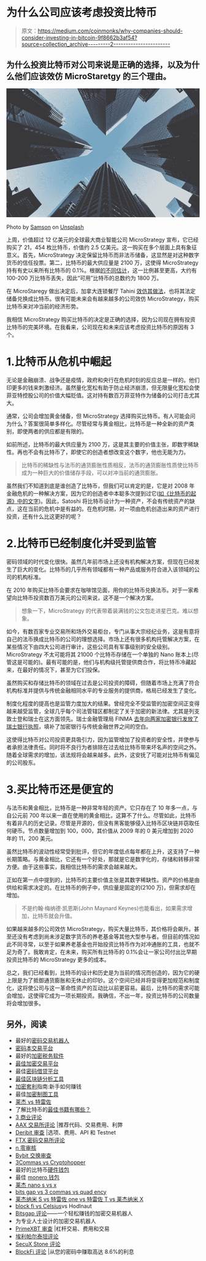 # 为什么公司应该考虑投资比特币

> 原文：<https://medium.com/coinmonks/why-companies-should-consider-investing-in-bitcoin-9f8662b3af54?source=collection_archive---------2----------------------->

## 为什么投资比特币对公司来说是正确的选择，以及为什么他们应该效仿 MicroStaretgy 的三个理由。

![](img/fd0a59ab4ca5a1d947a634ce0b918bde.png)

Photo by [Samson](https://unsplash.com/@samsonyyc) on [Unsplash](https://unsplash.com/)

上周，价值超过 12 亿美元的全球最大商业智能公司 MicroStrategy 宣布，它已经购买了 21，454 枚比特币，价值约 2.5 亿美元。这一购买在多个层面上具有象征意义。首先，MicroStrategy 决定保留比特币而非法币储备，这显然是对这种数字货币的信任投票。第二，比特币的最大供应量是 2100 万，这使得 MicroStrategy 持有有史以来所有比特币的 0.1%。根据[的不同估计](https://news.bitcoin.com/lost-coins-study-estimates-btcs-true-supply/)，这一比例甚至更高，大约有 100-200 万比特币丢失，因此“可用”比特币的总数约为 1800 万。

在 MicroStaregy 做出决定后，加拿大连锁餐厅 Tahini [效仿其做法](https://cointelegraph.com/news/middle-eastern-restaurant-chain-converts-entire-reserves-to-btc)，也将其法定储备兑换成比特币。很有可能未来会有越来越多的公司效仿 MicroStrategy，购买比特币来对冲当前的经济形势。

我相信 MicroStrategy 购买比特币的决定是正确的选择，因为公司现在拥有投资比特币的完美环境。在我看来，公司现在和未来应该考虑投资比特币的原因有 3 个。

# 1.比特币从危机中崛起

无论是金融崩溃、战争还是疫情，政府和央行在危机时刻的反应总是一样的。他们印更多的钱来刺激经济。虽然量化宽松有助于防止经济崩溃，但无限量化宽松会使菲亚特控股公司的价值大幅贬值。这对持有数百万菲亚特作为储备的公司打击尤其大。

通常，公司会增加黄金储备，但 MicroStrategy 选择购买比特币。有人可能会问为什么？答案很简单多样化。尽管经常与黄金相比，比特币是一种全新的资产类别，即使两者的供应都是有限的。

如前所述，比特币的最大供应量为 2100 万，这是其主要的价值主张，即数字稀缺性。再也不会有比特币了，即使它的创造者想改变这个数字，他也无能为力。

> 比特币的稀缺性与法币的通货膨胀性质相反，法币的通货膨胀性质使比特币成为一种巨大的价值储存手段，可以对冲当前的通货膨胀。

虽然我们不知道到底是谁创造了比特币，但我们可以肯定的是，它是对 2008 年金融危机的一种解决方案，因为它的创造者中本聪多次提到过它([如《比特币的起源》中的文字](https://news.bitcoin.com/10-years-ago-bitcoins-genesis-block-changed-the-course-of-history/))。因此，Satoshi 将比特币设计为一种资产，不会有传统资产的缺点，这在当前的危机中是有益的。在危机时期，对一项由危机创造出来的资产进行投资，还有什么比这更好的呢？

# 2.比特币已经制度化并受到监管

密码领域的时代变化很快。虽然几年前市场上还没有机构解决方案，但现在已经发生了巨大的变化。比特币的几乎所有领域都有一种产品或服务符合进入该领域的公司的机构标准。

在 2010 年购买比特币会要求在咖啡馆见面，用你的比特币兑换法币。对于一家希望向比特币投资数百万美元的公司来说，这不是一个解决方案。

> 想象一下，MicroStrategy 的代表带着装满钱的公文包走进星巴克。难以想象。

如今，有数百家专业交易所和场外交易柜台，专门从事大宗经纪业务，这是有意将自己的法币换成比特币的公司的理想选择。市场上还有很多机构托管解决方案，在某些情况下由四大公司进行审计，这些公司具有军事级别的安全级别。MicroStrategy 不太可能将其 21000 个比特币存储在一个单独的 Nano 账本上(尽管这是可能的)。最有可能的是，他们与机构级托管提供商合作，将比特币冷藏起来，在最好的情况下，甚至为它们投保。

虽然购买和存储比特币的领域在过去是公司投资的障碍，但随着市场上充满了符合机构标准并提供与传统金融相同水平的专业服务的提供商，格局已经发生了变化。

制度化程度的提高也是监管力度加大的结果。曾经完全不受监管的加密空间正变得越来越受监管，全球几乎每个司法管辖区都制定了关于加密的新法律。尤其是列支敦士登和瑞士在这方面领先。瑞士金融管理局 FINMA [去年向两家加密银行发放了瑞士银行执照](https://www.finews.com/news/english-news/37740-seba-sygynum-switzerland-banking-license-swiss)，填补了加密银行与传统金融世界之间的空白。

这使得比特币对公司投资更具吸引力，因为监管增加了投资者的安全性，并使参与者承担法律责任。同时将不良行为者排除在过去给比特币带来坏名声的空间之外。随着全球需求的增加，该法规将会越来越多。此外，这安抚了可能对比特币有偏见的公司股东。

# 3.买比特币还是便宜的

与法币和黄金相比，比特币是一种非常年轻的资产。它只存在了 10 年多一点，与自公元前 700 年以来一直在使用的黄金相比，这算不了什么。尽管如此，比特币有着非凡的历史记录。尽管是开源的，但没有黑客能够侵入比特币区块链并窃取任何硬币。节点数量增加到 100，000，其价值从 2009 年的 0 美元增加到 2020 年的 11，200 美元。

虽然比特币的波动性经常受到批评，但它的年度低点每年都在上升，这支持了一种长期策略。与黄金相比，它还有一个好处，那就是它是数字化的，存储和转移非常方便。由于这些事实，我相信比特币的需求会越来越大。

正如在第一点中提到的，比特币的主要价值主张是其数字稀缺性。资产的价格是由供给和需求决定的。在比特币的例子中，供应量是固定的(2100 万)，但需求却在增加。

> 不是约翰·梅纳德·凯恩斯(John Maynard Keynes)也能看出，如果需求增加，比特币就会升值。

如果越来越多的公司效仿 MicroStrategy，购买大量比特币，其价格将会飙升。甚至还没有考虑到尚未涉足数字货币的养老基金等其他大型参与者。但目前的情况如此不同寻常，以至于如果养老基金也开始投资比特币作为对冲通胀的工具，也就不足为奇了。我敢肯定，在未来，购买所有比特币的 0.1%会让一家公司付出比早期投资比特币的 MicroStrategy 更多的成本。

总之，我们已经看到，比特币的设计和历史是为当前的情况而创造的，因为它的硬上限是为了抵御通货膨胀和无休止的印钞。这个空间已经并将变得更加规范和制度化，这将使公司与这一革命性资产的互动比以前更容易。最后，比特币的需求可能会增加，这使得它成为一项长期投资。我确信，不出一年，投资比特币的公司数量将会增加很多。

## 另外，阅读

*   最好的[密码交易机器人](/coinmonks/crypto-trading-bot-c2ffce8acb2a)
*   [密码本交易平台](/coinmonks/top-10-crypto-copy-trading-platforms-for-beginners-d0c37c7d698c)
*   最好的[加密税务软件](/coinmonks/best-crypto-tax-tool-for-my-money-72d4b430816b)
*   [最佳加密交易平台](/coinmonks/the-best-crypto-trading-platforms-in-2020-the-definitive-guide-updated-c72f8b874555)
*   最佳[密码借贷平台](/coinmonks/top-5-crypto-lending-platforms-in-2020-that-you-need-to-know-a1b675cec3fa)
*   [最佳区块链分析工具](https://bitquery.io/blog/best-blockchain-analysis-tools-and-software)
*   [加密套利](/coinmonks/crypto-arbitrage-guide-how-to-make-money-as-a-beginner-62bfe5c868f6)指南:新手如何赚钱
*   最佳[加密制图工具](/coinmonks/what-are-the-best-charting-platforms-for-cryptocurrency-trading-85aade584d80)
*   [莱杰 vs 特雷佐](/coinmonks/ledger-vs-trezor-best-hardware-wallet-to-secure-cryptocurrency-22c7a3fd391e)
*   了解比特币的[最佳书籍有哪些？](/coinmonks/what-are-the-best-books-to-learn-bitcoin-409aeb9aff4b)
*   [3 商业评论](/coinmonks/3commas-review-an-excellent-crypto-trading-bot-2020-1313a58bec92)
*   [AAX 交易所评论](/coinmonks/aax-exchange-review-2021-67c5ea09330c) |推荐代码、交易费用、利弊
*   [Deribit 审查](/coinmonks/deribit-review-options-fees-apis-and-testnet-2ca16c4bbdb2) |选项、费用、API 和 Testnet
*   [FTX 密码交易所评论](/coinmonks/ftx-crypto-exchange-review-53664ac1198f)
*   [n 零审核](/coinmonks/ngrave-zero-review-c465cf8307fc)
*   [Bybit 交换审查](/coinmonks/bybit-exchange-review-dbd570019b71)
*   [3Commas vs Cryptohopper](/coinmonks/cryptohopper-vs-3commas-vs-shrimpy-a2c16095b8fe)
*   最好的比特币[硬件钱包](/coinmonks/the-best-cryptocurrency-hardware-wallets-of-2020-e28b1c124069?source=friends_link&sk=324dd9ff8556ab578d71e7ad7658ad7c)
*   最佳 [monero 钱包](https://blog.coincodecap.com/best-monero-wallets)
*   [莱杰 nano s vs x](https://blog.coincodecap.com/ledger-nano-s-vs-x)
*   [bits gap vs 3 commas vs quad ency](https://blog.coincodecap.com/bitsgap-3commas-quadency)
*   [莱杰纳米 S vs 特雷佐 one vs 特雷佐 T vs 莱杰纳米 X](https://blog.coincodecap.com/ledger-nano-s-vs-trezor-one-ledger-nano-x-trezor-t)
*   [block fi vs Celsius](/coinmonks/blockfi-vs-celsius-vs-hodlnaut-8a1cc8c26630)vs Hodlnaut
*   [Bitsgap 评论](/coinmonks/bitsgap-review-a-crypto-trading-bot-that-makes-easy-money-a5d88a336df2)——一个轻松赚钱的加密交易机器人
*   为专业人士设计的加密交易机器人
*   [PrimeXBT 审查](/coinmonks/primexbt-review-88e0815be858) |杠杆交易、费用和交易
*   [埃利帕尔泰坦评论](/coinmonks/ellipal-titan-review-85e9071dd029)
*   [SecuX Stone 评论](https://blog.coincodecap.com/secux-stone-hardware-wallet-review)
*   [BlockFi 评论](/coinmonks/blockfi-review-53096053c097) |从您的密码中赚取高达 8.6%的利息